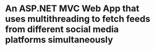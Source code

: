 # An ASP.NET MVC Web App that uses multithreading to fetch feeds from different social media platforms simultaneously
